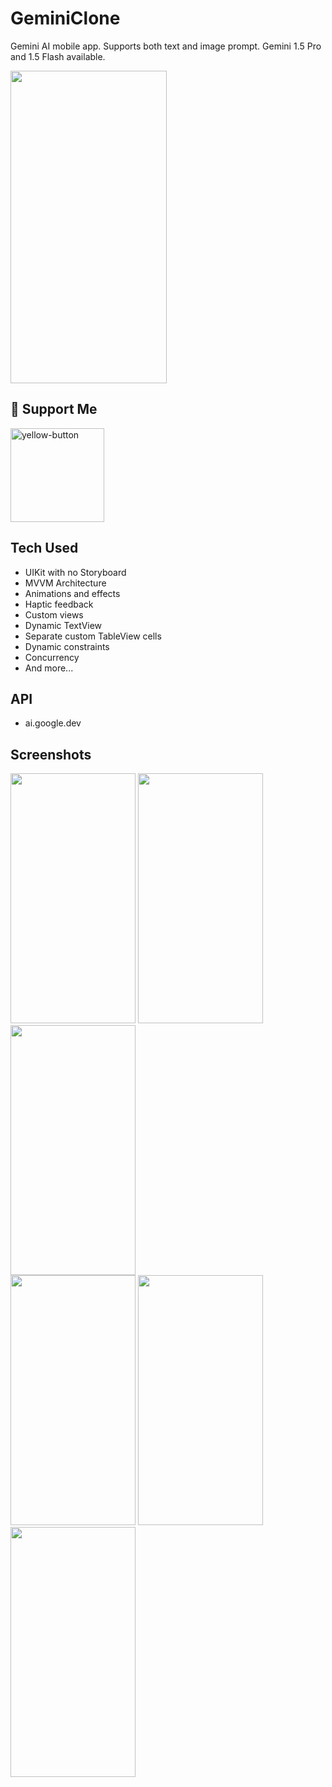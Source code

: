 # GeminiClone

Gemini AI mobile app. Supports both text and image prompt. Gemini 1.5 Pro and 1.5 Flash available.

<div class="row">
  <img src="https://github.com/altankorayy/GeminiClone/assets/67483357/c6e0cda9-d1ad-499f-a020-a1faea20cde6" width="250" height="500" class="col-md-6">
</div>

<h2>💖 Support Me</h2>
  </a>
  <a href="https://www.buymeacoffee.com/altankoray" target="_blank" rel="noreferrer">
    <img width="150" alt="yellow-button" src="https://github.com/altankorayy/altankorayy/assets/67483357/e0971e21-a499-448e-8b6b-81a7fede2e90">
  </a>

## Tech Used
* UIKit with no Storyboard
* MVVM Architecture
* Animations and effects
* Haptic feedback
* Custom views
* Dynamic TextView
* Separate custom TableView cells
* Dynamic constraints
* Concurrency
* And more...

## API
* ai.google.dev

## Screenshots
<div class="row">
  <img src="https://github.com/altankorayy/GeminiClone/assets/67483357/4baee287-1bb9-42f6-b85c-bf8568b1771d" width="200" height="400" class="col-md-6">
  <img src="https://github.com/altankorayy/GeminiClone/assets/67483357/a40a6536-5a31-4328-a675-9c18aa8f3d75" width="200" height="400" class="col-md-6">
  <img src="https://github.com/altankorayy/GeminiClone/assets/67483357/7ea48329-d050-4335-9728-3fe58f87a702" width="200" height="400" class="col-md-6">
</div>

<div class="row">
  <img src="https://github.com/altankorayy/GeminiClone/assets/67483357/8e4f1c8a-cdfb-44bf-ba79-4301a978a40f" width="200" height="400" class="col-md-6">
  <img src="https://github.com/altankorayy/GeminiClone/assets/67483357/cda34354-05c6-4c58-8b32-10efd909ecec" width="200" height="400" class="col-md-6">
  <img src="https://github.com/altankorayy/GeminiClone/assets/67483357/9c8999c0-240d-4ca1-b5e9-1c71de7e5505" width="200" height="400" class="col-md-6">
</div>
